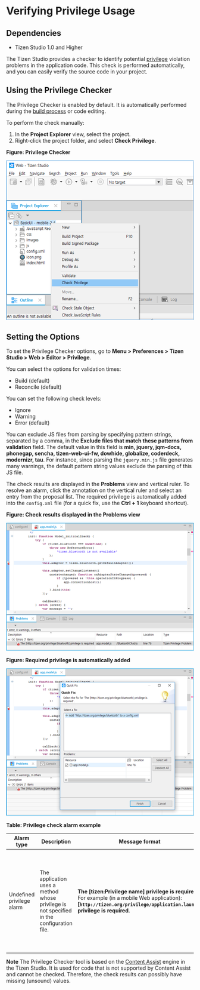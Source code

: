 # Verifying Privilege Usage
## Dependencies
- Tizen Studio 1.0 and Higher


The Tizen Studio provides a checker to identify potential [privilege](https://developer.tizen.org/development/training/web-application/application-development-process/setting-project-properties/api-privileges) violation problems in the application code. This check is performed automatically, and you can easily verify the source code in your project.

## Using the Privilege Checker<a name="use"></a>

The Privilege Checker is enabled by default. It is automatically performed during the [build process](https://developer.tizen.org/development/training/web-application/application-development-process#build) or code editing.

To perform the check manually:

1. In the **Project Explorer** view, select the project.
2. Right-click the project folder, and select **Check Privilege**.

**Figure: Privilege Checker**

![Privilege Checker](./media/privilege_checker.png)

## Setting the Options<a name="set"></a>

To set the Privilege Checker options, go to **Menu > Preferences > Tizen Studio > Web > Editor > Privilege**.

You can select the options for validation times:

- Build (default)
- Reconcile (default)

You can set the following check levels:

- Ignore
- Warning
- Error (default)

You can exclude JS files from parsing by specifying pattern strings, separated by a comma, in the **Exclude files that match these patterns from validation** field. The default value in this field is **min, jquery, jqm-docs, phonegap, sencha, tizen-web-ui-fw, dowhide, globalize, coderdeck, modernizr, tau**. For instance, since parsing the `jquery.min.js` file generates many warnings, the default pattern string values exclude the parsing of this JS file.

The check results are displayed in the **Problems** view and vertical ruler. To resolve an alarm, click the annotation on the vertical ruler and select an entry from the proposal list. The required privilege is automatically added into the `config.xml` file (for a quick fix, use the **Ctrl + 1** keyboard shortcut).

**Figure: Check results displayed in the Problems view**

![Check results displayed in the Problems view](./media/privilege_checker_result.png)

**Figure: Required privilege is automatically added**

![Required privilege is automatically added](./media/privilege_checker_add.png)

**Table: Privilege check alarm example**

| Alarm type                | Description                              | Message format                           | Required actions                         |
| ------------------------- | ---------------------------------------- | ---------------------------------------- | ---------------------------------------- |
| Undefined privilege alarm | The application uses a method whose privilege is not specified in the configuration file. | **The [tizen:Privilege name] privilege is required.** <br />For example (in a mobile Web application):<br />**[`http://tizen.org/privilege/application.launch`] privilege is required.** | Assign the privilege in the configuration file in the Tizen Studio. Privilege violation is a strong reason for the rejection of an application in the certification process. |

**Note**	The Privilege Checker tool is based on the [Content Assist](content-assist-w.md) engine in the Tizen Studio. It is used for code that is not supported by Content Assist and cannot be checked. Therefore, the check results can possibly have missing (unsound) values. 